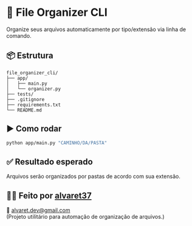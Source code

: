 # 📁 File Organizer CLI

Organize seus arquivos automaticamente por tipo/extensão via linha de comando.

## 📦 Estrutura
```
file_organizer_cli/
├── app/
│   ├── main.py
│   └── organizer.py
├── tests/
├── .gitignore
├── requirements.txt
└── README.md
```

## ▶️ Como rodar

```bash
python app/main.py "CAMINHO/DA/PASTA"
```

## ✅ Resultado esperado

Arquivos serão organizados por pastas de acordo com sua extensão.

## 🧑‍💻 Feito por [alvaret37](https://github.com/alvaret37)  
📧 alvaret.dev@gmail.com  
(Projeto utilitário para automação de organização de arquivos.)
